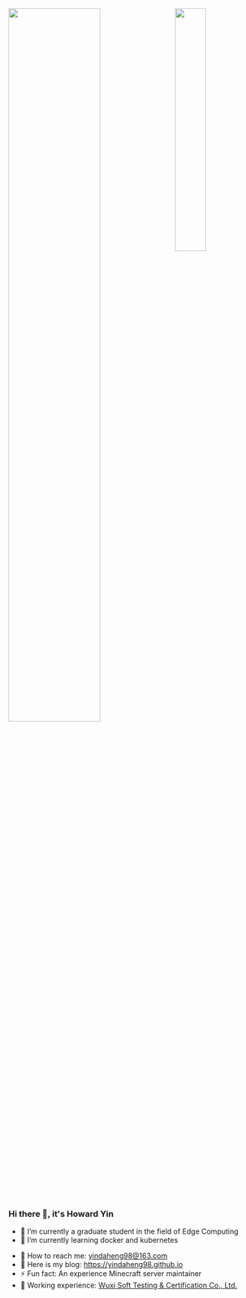 <div>
  <img width="60%" src="https://github-readme-stats.vercel.app/api?username=yindaheng98&show_icons=true&count_private=true">
  <img width="35%" align="right" src="https://github-readme-stats.vercel.app/api/top-langs/?username=yindaheng98&langs_count=8&hide=html,tex,Jupyter%20Notebook&exclude_repo=yindaheng98.github.io,LittleProgramSet,ParkingMoney,ExpertField,MyProfile,Three-effect-reaction-Simulator,iQRGenuine,WebSiteAnalysisKit">
</div>

### Hi there 👋, it's Howard Yin

<!--
**yindaheng98/yindaheng98** is a ✨ _special_ ✨ repository because its `README.md` (this file) appears on your GitHub profile.
-->
- 🔭 I’m currently a graduate student in the field of Edge Computing
- 🌱 I’m currently learning docker and kubernetes
<!--
- 👯 I’m looking to collaborate on ...
- 🤔 I’m looking for help with ...
- 💬 Ask me about ...
-->
- 📧 How to reach me: <yindaheng98@163.com>
- 🔗 Here is my blog: <https://yindaheng98.github.io>
- ⚡ Fun fact: An experience Minecraft server maintainer
- 👔 Working experience: [Wuxi Soft Testing & Certification Co., Ltd.](http://www.wxstc.org.cn/)

